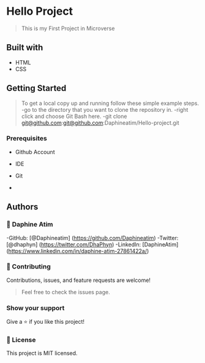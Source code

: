 # Hello Project
> This is my First Project in Microverse
## Built with
- HTML
- CSS
## Getting Started
> To get a local copy up and running follow these simple example steps.
-go to the directory that you want to clone the repository in.
-right click and choose Git Bash here.
-git clone git@github.com:git@github.com:Daphineatim/Hello-project.git

### Prerequisites
- Github Account
- IDE
- Git

- 
## Authors

### :woman: **Daphine Atim**
-GitHub: [@Daphineatim] (https://github.com/Daphineatim)
-Twitter: [@dhaphyn] (https://twitter.com/DhaPhyn)
-LinkedIn: [DaphineAtim] (https://www.linkedin.com/in/daphine-atim-27861422a/)
### :handshake: Contributing
Contributions, issues, and feature requests are welcome!
> Feel free to check the issues page.
### Show your support
Give a :star:️ if you like this project!
### :memo: License
This project is MIT licensed.